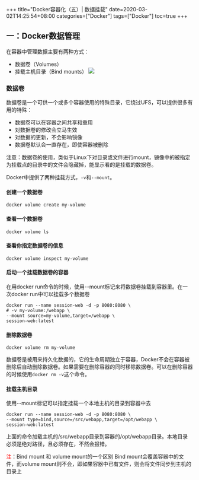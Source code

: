 +++
title="Docker容器化（五）| 数据挂载"
date=2020-03-02T14:25:54+08:00
categories=["Docker"]
tags=["Docker"]
toc=true
+++

## 一：Docker数据管理
在容器中管理数据主要有两种方式：
+ 数据卷（Volumes）
+ 挂载主机目录（Bind mounts）
![](https://pic.downk.cc/item/5e5cab7398271cb2b89fed1f.png)

### 数据卷
数据卷是一个可供一个或多个容器使用的特殊目录，它绕过UFS，可以提供很多有用的特殊：
+ 数据卷可以在容器之间共享和重用
+ 对数据卷的修改会立马生效
+ 对数据的更新，不会影响镜像
+ 数据卷默认会一直存在，即使容器被删除 

注意：数据卷的使用，类似于Linux下对目录或文件进行mount，镜像中的被指定为挂载点的目录中的文件会隐藏掉，能显示看的是挂载的数据卷。

Docker中提供了两种挂载方式，`-v`和`--mount`。

#### 创建一个数据卷
```shell script
docker volume create my-volume
```

#### 查看一个数据卷
```shell script
docker volume ls
```

#### 查看你指定数据卷的信息
```shell script
docker volume inspect my-volume
```

#### 启动一个挂载数据卷的容器
在用docker run命令的时候，使用--mount标记来将数据卷挂载到容器里。在一次docker run中可以挂载多个数据卷
```shell script
docker run --name session-web -d -p 8080:8080 \
# -v my-volume:/webapp \
--mount source=my-volume,target=/webapp \
session-web:latest
```

#### 删除数据卷
```shell script
docker volume rm my-volume
```

数据卷是被用来持久化数据的，它的生命周期独立于容器，Docker不会在容器被删除后自动删除数据卷。如果需要在删除容器的同时移除数据卷。可以在删除容器的时候使用`docker rm -v`这个命令。

#### 挂载主机目录
使用--mount标记可以指定挂载一个本地主机的目录到容器中去
```shell script
docker run --name session-web -d -p 8080:8080 \
--mount type=bind,source=/src/webapp,target=/opt/webapp \
session-web:latest
```
上面的命令加载主机的/src/webapp目录到容器的/opt/webapp目录。本地目录必须是绝对路径，且必须存在，不然会报错。

<font color=red>注</font>：Bind mount 和 volume mount的一个区别
Bind mount会覆盖容器中的文件，而volume mount则不会，即如果容器中已有文件，则会将文件同步到主机的目录上



